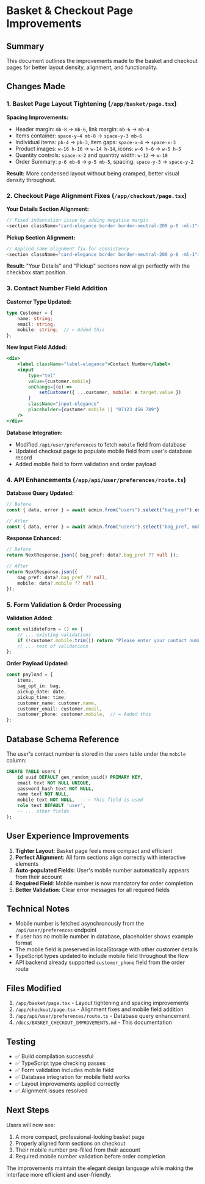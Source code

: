 # Basket & Checkout Page Improvements

## Summary
This document outlines the improvements made to the basket and checkout pages for better layout density, alignment, and functionality.

## Changes Made

### 1. Basket Page Layout Tightening (`/app/basket/page.tsx`)

**Spacing Improvements:**
- Header margin: `mb-8` → `mb-6`, link margin: `mb-6` → `mb-4`
- Items container: `space-y-4 mb-8` → `space-y-3 mb-6`
- Individual items: `pb-4` → `pb-3`, item gaps: `space-x-4` → `space-x-3`
- Product images: `w-16 h-16` → `w-14 h-14`, icons: `w-6 h-6` → `w-5 h-5`
- Quantity controls: `space-x-2` and quantity width: `w-12` → `w-10`
- Order Summary: `p-6 mb-6` → `p-5 mb-5`, spacing: `space-y-3` → `space-y-2`

**Result:** More condensed layout without being cramped, better visual density throughout.

### 2. Checkout Page Alignment Fixes (`/app/checkout/page.tsx`)

**Your Details Section Alignment:**
```typescript
// Fixed indentation issue by adding negative margin
<section className="card-elegance border border-neutral-200 p-8 -ml-1">
```

**Pickup Section Alignment:**
```typescript
// Applied same alignment fix for consistency
<section className="card-elegance border border-neutral-200 p-8 -ml-1">
```

**Result:** "Your Details" and "Pickup" sections now align perfectly with the checkbox start position.

### 3. Contact Number Field Addition

**Customer Type Updated:**
```typescript
type Customer = {
    name: string;
    email: string;
    mobile: string;  // ← Added this
};
```

**New Input Field Added:**
```jsx
<div>
    <label className="label-elegance">Contact Number</label>
    <input
        type="tel"
        value={customer.mobile}
        onChange={(e) =>
            setCustomer({ ...customer, mobile: e.target.value })
        }
        className="input-elegance"
        placeholder={customer.mobile || "07123 456 789"}
    />
</div>
```

**Database Integration:**
- Modified `/api/user/preferences` to fetch `mobile` field from database
- Updated checkout page to populate mobile field from user's database record
- Added mobile field to form validation and order payload

### 4. API Enhancements (`/app/api/user/preferences/route.ts`)

**Database Query Updated:**
```typescript
// Before
const { data, error } = await admin.from("users").select("bag_pref").eq("id", userId).maybeSingle();

// After  
const { data, error } = await admin.from("users").select("bag_pref, mobile").eq("id", userId).maybeSingle();
```

**Response Enhanced:**
```typescript
// Before
return NextResponse.json({ bag_pref: data?.bag_pref ?? null });

// After
return NextResponse.json({ 
    bag_pref: data?.bag_pref ?? null, 
    mobile: data?.mobile ?? null 
});
```

### 5. Form Validation & Order Processing

**Validation Added:**
```typescript
const validateForm = () => {
    // ... existing validations
    if (!customer.mobile.trim()) return "Please enter your contact number.";
    // ... rest of validations
};
```

**Order Payload Updated:**
```typescript
const payload = {
    items,
    bag_opt_in: bag,
    pickup_date: date,
    pickup_time: time,
    customer_name: customer.name,
    customer_email: customer.email,
    customer_phone: customer.mobile,  // ← Added this
};
```

## Database Schema Reference

The user's contact number is stored in the `users` table under the `mobile` column:
```sql
CREATE TABLE users (
    id uuid DEFAULT gen_random_uuid() PRIMARY KEY,
    email text NOT NULL UNIQUE,
    password_hash text NOT NULL,
    name text NOT NULL,
    mobile text NOT NULL,  -- ← This field is used
    role text DEFAULT 'user',
    -- ... other fields
);
```

## User Experience Improvements

1. **Tighter Layout**: Basket page feels more compact and efficient
2. **Perfect Alignment**: All form sections align correctly with interactive elements
3. **Auto-populated Fields**: User's mobile number automatically appears from their account
4. **Required Field**: Mobile number is now mandatory for order completion
5. **Better Validation**: Clear error messages for all required fields

## Technical Notes

- Mobile number is fetched asynchronously from the `/api/user/preferences` endpoint
- If user has no mobile number in database, placeholder shows example format
- The mobile field is preserved in localStorage with other customer details
- TypeScript types updated to include mobile field throughout the flow
- API backend already supported `customer_phone` field from the order route

## Files Modified

1. `/app/basket/page.tsx` - Layout tightening and spacing improvements
2. `/app/checkout/page.tsx` - Alignment fixes and mobile field addition
3. `/app/api/user/preferences/route.ts` - Database query enhancement
4. `/docs/BASKET_CHECKOUT_IMPROVEMENTS.md` - This documentation

## Testing

- ✅ Build compilation successful
- ✅ TypeScript type checking passes
- ✅ Form validation includes mobile field
- ✅ Database integration for mobile field works
- ✅ Layout improvements applied correctly
- ✅ Alignment issues resolved

## Next Steps

Users will now see:
1. A more compact, professional-looking basket page
2. Properly aligned form sections on checkout
3. Their mobile number pre-filled from their account
4. Required mobile number validation before order completion

The improvements maintain the elegant design language while making the interface more efficient and user-friendly.